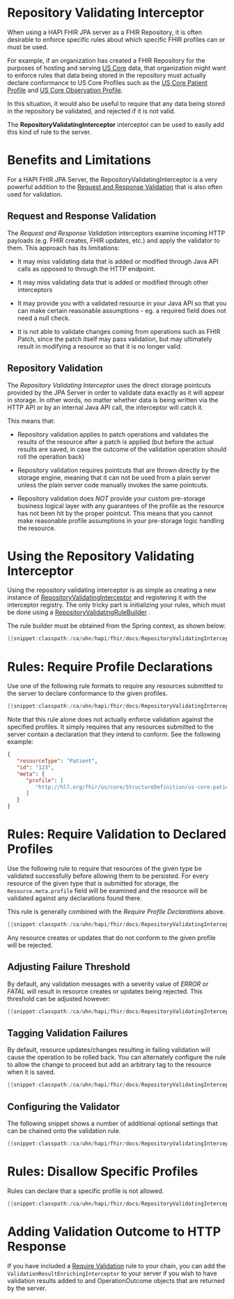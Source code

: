 # Repository Validating Interceptor

When using a HAPI FHIR JPA server as a FHIR Repository, it is often desirable to enforce specific rules about which specific FHIR profiles can or must be used.

For example, if an organization has created a FHIR Repository for the purposes of hosting and serving [US Core](https://www.hl7.org/fhir/us/core/) data, that organization might want to enforce rules that data being stored in the repository must actually declare conformance to US Core Profiles such as the [US Core Patient Profile](https://www.hl7.org/fhir/us/core/StructureDefinition-us-core-patient.html) and [US Core Observation Profile](https://www.hl7.org/fhir/us/core/StructureDefinition-us-core-observation.html).

In this situation, it would also be useful to require that any data being stored in the repository be validated, and rejected if it is not valid.

The **RepositoryValidatingInterceptor** interceptor can be used to easily add this kind of rule to the server.

# Benefits and Limitations

For a HAPI FHIR JPA Server, the RepositoryValidatingInterceptor is a very powerful addition to the [Request and Response Validation](/docs/interceptors/built_in_server_interceptors.html#request_and_response_validation) that is also often used for validation. 

## Request and Response Validation

The *Request and Response Validation* interceptors examine incoming HTTP payloads (e.g. FHIR creates, FHIR updates, etc.) and apply the validator to them. This approach has its limitations: 

* It may miss validating data that is added or modified through Java API calls as opposed to through the HTTP endpoint.

* It may miss validating data that is added or modified through other interceptors

* It may provide you with a validated resource in your Java API so that you can make certain reasonable assumptions - eg. a required field does not need a null check. 

* It is not able to validate changes coming from operations such as FHIR Patch, since the patch itself may pass validation, but may ultimately result in modifying a resource so that it is no longer valid.

## Repository Validation

The *Repository Validating Interceptor* uses the direct storage pointcuts provided by the JPA Server in order to validate data exactly as it will appear in storage. In other words, no matter whether data is being written via the HTTP API or by an internal Java API call, the interceptor will catch it.

This means that:

* Repository validation applies to patch operations and validates the results of the resource after a patch is applied (but before the actual results are saved, in case the outcome of the validation operation should roll the operation back)

* Repository validation requires pointcuts that are thrown directly by the storage engine, meaning that it can not be used from a plain server unless the plain server code manually invokes the same pointcuts. 

* Repository validation does *NOT* provide your custom pre-storage business logical layer with any guarantees of the profile as the resource has not been hit by the proper pointcut. This means that you cannot make reasonable profile assumptions in your pre-storage logic handling the resource. 

# Using the Repository Validating Interceptor

Using the repository validating interceptor is as simple as creating a new instance
of [RepositoryValidatingInterceptor](/hapi-fhir/apidocs/hapi-fhir-storage/ca/uhn/fhir/jpa/interceptor/validation/RepositoryValidatingInterceptor.html)
and registering it with the interceptor registry. The only tricky part is initializing your rules, which must be done
using
a [RepositoryValidatingRuleBuilder](/hapi-fhir/apidocs/hapi-fhir-storage/ca/uhn/fhir/jpa/interceptor/validation/RepositoryValidatingRuleBuilder.html)
.

The rule builder must be obtained from the Spring context, as shown below:

```java
{{snippet:classpath:/ca/uhn/hapi/fhir/docs/RepositoryValidatingInterceptorExamples.java|createSimpleRule}}
```

# Rules: Require Profile Declarations

Use one of the following rule formats to require any resources submitted to the server to declare conformance to the given profiles. 

```java
{{snippet:classpath:/ca/uhn/hapi/fhir/docs/RepositoryValidatingInterceptorExamples.java|requireProfileDeclarations}}
```

Note that this rule alone does not actually enforce validation against the specified profiles. It simply requires that any resources submitted to the server contain a declaration that they intend to conform. See the following example:

```json
{
   "resourceType": "Patient",
   "id": "123",
   "meta": {
      "profile": [
         "http://hl7.org/fhir/us/core/StructureDefinition/us-core-patient"
      ]
   }
}
```

<a name="require-validation"/>

# Rules: Require Validation to Declared Profiles

Use the following rule to require that resources of the given type be validated successfully before allowing them to be persisted. For every resource of the given type that is submitted for storage, the `Resource.meta.profile` field will be examined and the resource will be validated against any declarations found there.

This rule is generally combined with the *Require Profile Declarations* above.

```java
{{snippet:classpath:/ca/uhn/hapi/fhir/docs/RepositoryValidatingInterceptorExamples.java|requireValidationToDeclaredProfiles}}
```

Any resource creates or updates that do not conform to the given profile will be rejected.

## Adjusting Failure Threshold

By default, any validation messages with a severity value of *ERROR* or *FATAL* will result in resource creates or updates being rejected. This threshold can be adjusted however:

```java
{{snippet:classpath:/ca/uhn/hapi/fhir/docs/RepositoryValidatingInterceptorExamples.java|requireValidationToDeclaredProfilesAdjustThreshold}}
```


## Tagging Validation Failures

By default, resource updates/changes resulting in failing validation will cause the operation to be rolled back. You can alternately configure the rule to allow the change to proceed but add an arbitrary tag to the resource when it is saved. 

```java
{{snippet:classpath:/ca/uhn/hapi/fhir/docs/RepositoryValidatingInterceptorExamples.java|requireValidationToDeclaredProfilesTagOnFailure}}
```

## Configuring the Validator

The following snippet shows a number of additional optional settings that can be chained onto the validation rule. 

```java
{{snippet:classpath:/ca/uhn/hapi/fhir/docs/RepositoryValidatingInterceptorExamples.java|requireValidationToDeclaredProfilesAdditionalOptions}}
```

# Rules: Disallow Specific Profiles

Rules can declare that a specific profile is not allowed.

```java
{{snippet:classpath:/ca/uhn/hapi/fhir/docs/RepositoryValidatingInterceptorExamples.java|disallowProfiles}}
```

# Adding Validation Outcome to HTTP Response

If you have included a [Require Validation](#require-validation) rule to your chain, you can add the `ValidationResultEnrichingInterceptor` to your server if you wish to have validation results added to and OperationOutcome objects that are returned by the server.
